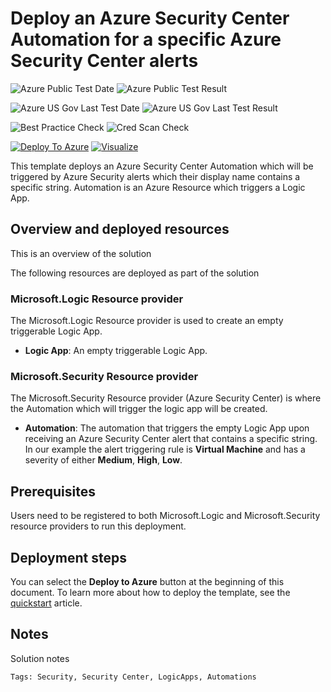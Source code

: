 # Deploy an Azure Security Center Automation for a specific Azure Security Center alerts

![Azure Public Test Date](https://azurequickstartsservice.blob.core.windows.net/badges/101-securitycenter-create-automation-for-alertnamecontains/PublicLastTestDate.svg)
![Azure Public Test Result](https://azurequickstartsservice.blob.core.windows.net/badges/101-securitycenter-create-automation-for-alertnamecontains/PublicDeployment.svg)

![Azure US Gov Last Test Date](https://azurequickstartsservice.blob.core.windows.net/badges/101-securitycenter-create-automation-for-alertnamecontains/FairfaxLastTestDate.svg)
![Azure US Gov Last Test Result](https://azurequickstartsservice.blob.core.windows.net/badges/101-securitycenter-create-automation-for-alertnamecontains/FairfaxDeployment.svg)

![Best Practice Check](https://azurequickstartsservice.blob.core.windows.net/badges/101-securitycenter-create-automation-for-alertnamecontains/BestPracticeResult.svg)
![Cred Scan Check](https://azurequickstartsservice.blob.core.windows.net/badges/101-securitycenter-create-automation-for-alertnamecontains/CredScanResult.svg)

[![Deploy To Azure](https://raw.githubusercontent.com/fathym-it/azure-quickstart-templates/master/1-CONTRIBUTION-GUIDE/images/deploytoazure.svg?sanitize=true)](https://portal.azure.com/#create/Microsoft.Template/uri/https%3A%2F%2Fraw.githubusercontent.com%2Ffathym-it%2Fazure-quickstart-templates%2Fmaster%2F101-securitycenter-create-automation-for-alertnamecontains%2Fazuredeploy.json)
[![Visualize](https://raw.githubusercontent.com/fathym-it/azure-quickstart-templates/master/1-CONTRIBUTION-GUIDE/images/visualizebutton.svg?sanitize=true)](http://armviz.io/#/?load=https%3A%2F%2Fraw.githubusercontent.com%2Ffathym-it%2Fazure-quickstart-templates%2Fmaster%2F101-securitycenter-create-automation-for-alertnamecontains%2Fazuredeploy.json)

This template deploys an Azure Security Center Automation which will be triggered by Azure Security alerts which their display name contains a specific string.
Automation is an Azure Resource which triggers a Logic App.

## Overview and deployed resources

This is an overview of the solution

The following resources are deployed as part of the solution

### Microsoft.Logic Resource provider

The Microsoft.Logic Resource provider is used to create an empty triggerable Logic App.

- **Logic App**: An empty triggerable Logic App.

### Microsoft.Security Resource provider

The Microsoft.Security Resource provider (Azure Security Center) is where the Automation which will trigger the logic app will be created.

- **Automation**: The automation that triggers the empty Logic App upon receiving an Azure Security Center alert that contains a specific string. In our example the alert triggering rule is **Virtual Machine** and has a severity of either **Medium**, **High**, **Low**.

## Prerequisites

Users need to be registered to both Microsoft.Logic and Microsoft.Security resource providers to run this deployment.

## Deployment steps

You can select the **Deploy to Azure** button at the beginning of this document. To learn more about how to deploy the template, see the [quickstart](https://docs.microsoft.com/azure/security-center/quickstart-automation-alert) article.

## Notes

Solution notes

`Tags: Security, Security Center, LogicApps, Automations`
